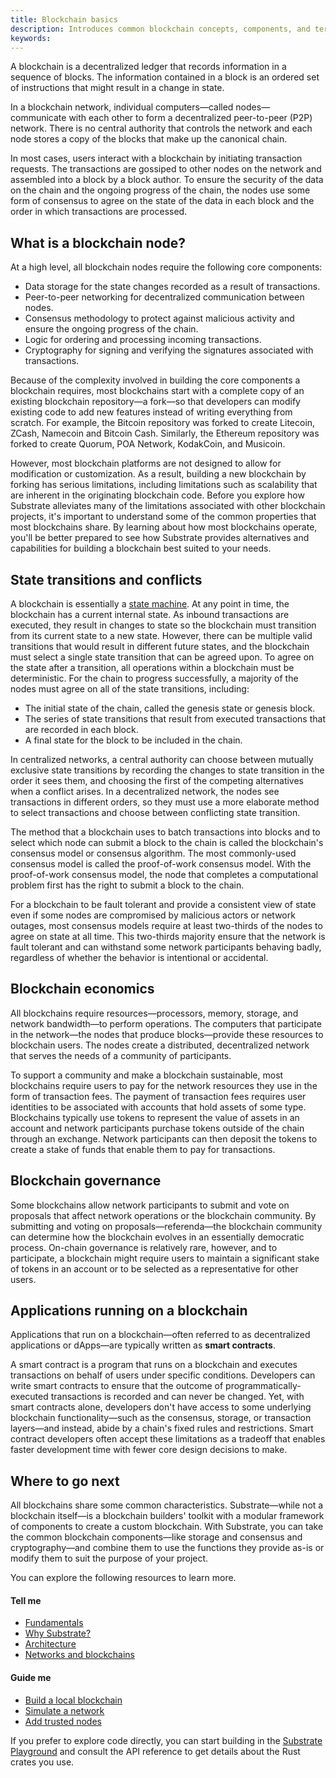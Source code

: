 ```yaml
---
title: Blockchain basics
description: Introduces common blockchain concepts, components, and terminology.
keywords:
---
```


A blockchain is a decentralized ledger that records information in a sequence of blocks. 
The information contained in a block is an ordered set of instructions that might result in a change in state.

In a blockchain network, individual computers—called nodes—communicate with each other to form a decentralized peer-to-peer (P2P) network.
There is no central authority that controls the network and each node stores a copy of the blocks that make up the canonical chain.

In most cases, users interact with a blockchain by initiating transaction requests.
The transactions are gossiped to other nodes on the network and assembled into a block by a block author.
To ensure the security of the data on the chain and the ongoing progress of the chain, the nodes use some form of consensus to agree on the state of the data in each block and the order in which transactions are processed.

## What is a blockchain node?

At a high level, all blockchain nodes require the following core components:

- Data storage for the state changes recorded as a result of transactions.
- Peer-to-peer networking for decentralized communication between nodes.
- Consensus methodology to protect against malicious activity and ensure the ongoing progress of the chain.
- Logic for ordering and processing incoming transactions.
- Cryptography for signing and verifying the signatures associated with transactions.

Because of the complexity involved in building the core components a blockchain requires, most blockchains start with a complete copy of an existing blockchain repository—a fork—so that developers can modify existing code to add new features instead of writing everything from scratch.
For example, the Bitcoin repository was forked to create Litecoin, ZCash, Namecoin and Bitcoin Cash.
Similarly, the Ethereum repository was forked to create Quorum, POA Network, KodakCoin, and Musicoin.

However, most blockchain platforms are not designed to allow for modification or customization.
As a result, building a new blockchain by forking has serious limitations, including limitations such as scalability that are inherent in the originating blockchain code.
Before you explore how Substrate alleviates many of the limitations associated with other blockchain projects, it's important to understand some of the common properties that most blockchains share.
By learning about how most blockchains operate, you'll be better prepared to see how Substrate provides alternatives and capabilities for building a blockchain best suited to your needs.

## State transitions and conflicts

A blockchain is essentially a [state machine](https://en.wikipedia.org/wiki/Finite-state_machine).
At any point in time, the blockchain has a current internal state.
As inbound transactions are executed, they result in changes to state so the blockchain must transition from its current state to a new state.
However, there can be multiple valid transitions that would result in different future states, and the blockchain must select a single state transition that can be agreed upon.
To agree on the state after a transition, all operations within a blockchain must be deterministic.
For the chain to progress successfully, a majority of the nodes must agree on all of the state transitions, including:

- The initial state of the chain, called the genesis state or genesis block.
- The series of state transitions that result from executed transactions that are recorded in each block.
- A final state for the block to be included in the chain.

In centralized networks, a central authority can choose between mutually exclusive state transitions by recording the changes to state transition in the order it sees them, and choosing the first of the competing alternatives when a conflict arises.
In a decentralized network, the nodes see transactions in different orders, so they must use a more elaborate method to select transactions and choose between conflicting state transition.

The method that a blockchain uses to batch transactions into blocks and to select which node can submit a block to the chain is called the blockchain's consensus model or consensus algorithm.
The most commonly-used consensus model is called the proof-of-work consensus model.
With the proof-of-work consensus model, the node that completes a computational problem first has the right to submit a block to the chain.

For a blockchain to be fault tolerant and provide a consistent view of state even if some nodes are compromised by malicious actors or network outages, most consensus models require at least two-thirds of the nodes to agree on state at all time.
This two-thirds majority ensure that the network is fault tolerant and can withstand some network participants behaving badly, regardless of whether the behavior is intentional or accidental.

## Blockchain economics

All blockchains require resources—processors, memory, storage, and network bandwidth—to perform operations.
The computers that participate in the network—the nodes that produce blocks—provide these resources to blockchain users.
The nodes create a distributed, decentralized network that serves the needs of a community of participants.

To support a community and make a blockchain sustainable, most blockchains require users to pay for the network resources they use in the form of transaction fees.
The payment of transaction fees requires user identities to be associated with accounts that hold assets of some type.
Blockchains typically use tokens to represent the value of assets in an account and network participants purchase tokens outside of the chain through an exchange.
Network participants can then deposit the tokens to create a stake of funds that enable them to pay for transactions.

## Blockchain governance

Some blockchains allow network participants to submit and vote on proposals that affect network operations or the blockchain community.
By submitting and voting on proposals—referenda—the blockchain community can determine how the blockchain evolves in an essentially democratic process.
On-chain governance is relatively rare, however, and to participate, a blockchain might require users to maintain a significant stake of tokens in an account or to be selected as a representative for other users.

## Applications running on a blockchain

Applications that run on a blockchain—often referred to as decentralized applications or dApps—are typically written as **smart contracts**.

A smart contract is a program that runs on a blockchain and executes transactions on behalf of users under specific conditions.
Developers can write smart contracts to ensure that the outcome of programmatically-executed transactions is recorded and can never be changed.
Yet, with smart contracts alone, developers don't have access to some underlying blockchain functionality—such as the consensus, storage, or transaction layers—and instead, abide by a chain's fixed rules and restrictions.
Smart contract developers often accept these limitations as a tradeoff that enables faster development time with fewer core design decisions to make.

## Where to go next

All blockchains share some common characteristics.
Substrate—while not a blockchain itself—is a blockchain builders' toolkit with a modular framework of components to create a custom blockchain.
With Substrate, you can take the common blockchain components—like storage and consensus and cryptography—and combine them to use the functions they provide as-is or modify them to suit the purpose of your project.

You can explore the following resources to learn more.

#### Tell me

- [Fundamentals](main-docs/fundamentals/)
- [Why Substrate?](/main-docs/fundamentals/why-substrate/)
- [Architecture](main-docs/fundamentals/architecture/)
- [Networks and blockchains](main-docs/fundamentals/node-and-network-types/)

#### Guide me

- [Build a local blockchain](/tutorials/get-started/build-local-blockchain/)
- [Simulate a network](/tutorials/get-started/simulate-network/)
- [Add trusted nodes](/tutorials/get-started/trusted-network/)

If you prefer to explore code directly, you can start building in the [Substrate Playground](https://docs.substrate.io/playground/) and consult the API reference to get details about the Rust crates you use.
